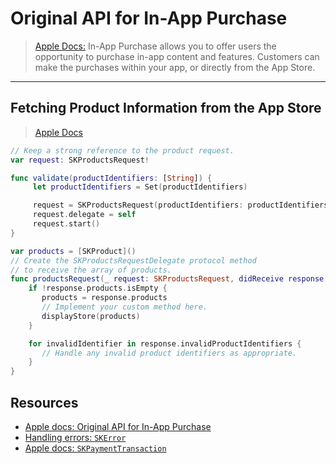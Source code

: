 # Original API for In-App Purchase

> [Apple Docs:](https://developer.apple.com/documentation/storekit/in-app_purchase/original_api_for_in-app_purchase) In-App Purchase allows you to offer users the opportunity to purchase in-app content and features. Customers can make the purchases within your app, or directly from the App Store. 

***

## Fetching Product Information from the App Store

> [Apple Docs](https://developer.apple.com/documentation/storekit/in-app_purchase/original_api_for_in-app_purchase/fetching_product_information_from_the_app_store)

```swift
// Keep a strong reference to the product request.
var request: SKProductsRequest!

func validate(productIdentifiers: [String]) {
     let productIdentifiers = Set(productIdentifiers)

     request = SKProductsRequest(productIdentifiers: productIdentifiers)
     request.delegate = self 
     request.start()
}

var products = [SKProduct]()
// Create the SKProductsRequestDelegate protocol method 
// to receive the array of products.
func productsRequest(_ request: SKProductsRequest, didReceive response: SKProductsResponse) {
    if !response.products.isEmpty {
       products = response.products
       // Implement your custom method here.
       displayStore(products)
    }

    for invalidIdentifier in response.invalidProductIdentifiers {
       // Handle any invalid product identifiers as appropriate.
    }
}
```

## Resources

* [Apple docs: Original API for In-App Purchase](https://developer.apple.com/documentation/storekit/in-app_purchase/original_api_for_in-app_purchase)
* [Handling errors: `SKError`](https://developer.apple.com/documentation/storekit/skerror/code)
* [Apple docs: `SKPaymentTransaction`](https://developer.apple.com/documentation/storekit/skpaymenttransaction)
